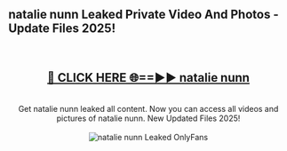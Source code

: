 <h2>natalie nunn Leaked Private Video And Photos - Update Files 2025!</h2>
<br>
<div align="center">
<h2><a href="https://linkcuts.com/hfmhzwbr" rel="nofollow">🔴 CLICK HERE 🌐==►► natalie nunn</a></h2>
<br>
Get natalie nunn leaked all content. Now you can access all videos and pictures of natalie nunn. New Updated Files 2025!
<br>
<br>
<a href="https://linkcuts.com/hfmhzwbr" rel="nofollow" data-target="animated-image.originalLink"><img src="https://i.ibb.co.com/WyWwxjT/player-gif2.gif" alt="natalie nunn Leaked OnlyFans" style="max-width: 100%; display: inline-block;" data-target="animated-image.originalImage"></a>
</div>
<br>